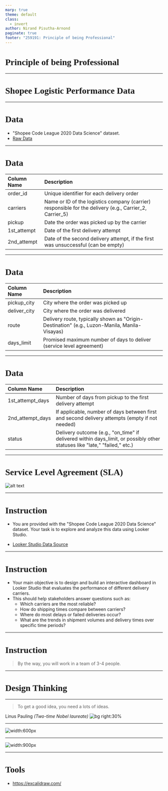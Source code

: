 ```yaml
---
marp: true
theme: default
class:
  - invert
author: Nirand Pisutha-Arnond
paginate: true
footer: "259191: Principle of being Professional"
---
```


<style>
@import url('https://fonts.googleapis.com/css2?family=Prompt:ital,wght@0,100;0,300;0,400;0,700;1,100;1,300;1,400;1,700&display=swap');

    :root {
    font-family: Prompt;
    --hl-color: #D57E7E;
}
h1 {
  font-family: Prompt
}
</style>

# Principle of being Professional

---

# Shopee Logistic Performance Data

---

# Data

- "Shopee Code League 2020 Data Science" dataset.
- [Raw Data](https://www.kaggle.com/datasets/davydev/shopee-code-league-20)

---

# Data

| Column Name | Description                                                                                             |
| :---------- | :------------------------------------------------------------------------------------------------------ |
| order_id    | Unique identifier for each delivery order                                                               |
| carriers    | Name or ID of the logistics company (carrier) responsible for the delivery (e.g., Carrier_2, Carrier_5) |
| pickup      | Date the order was picked up by the carrier                                                             |
| 1st_attempt | Date of the first delivery attempt                                                                      |
| 2nd_attempt | Date of the second delivery attempt, if the first was unsuccessful (can be empty)                       |

---

# Data

| Column Name  | Description                                                                                  |
| :----------- | :------------------------------------------------------------------------------------------- |
| pickup_city  | City where the order was picked up                                                           |
| deliver_city | City where the order was delivered                                                           |
| route        | Delivery route, typically shown as "Origin-Destination" (e.g., Luzon-Manila, Manila-Visayas) |
| days_limit   | Promised maximum number of days to deliver (service level agreement)                         |

---

# Data

| Column Name      | Description                                                                                                               |
| :--------------- | :------------------------------------------------------------------------------------------------------------------------ |
| 1st_attempt_days | Number of days from pickup to the first delivery attempt                                                                  |
| 2nd_attempt_days | If applicable, number of days between first and second delivery attempts (empty if not needed)                            |
| status           | Delivery outcome (e.g., "on_time" if delivered within days_limit, or possibly other statuses like "late," "failed," etc.) |

---

# Service Level Agreement (SLA)

![alt text](img/paste-1754263133322.png)

---

# Instruction

- You are provided with the "Shopee Code League 2020 Data Science" dataset. Your task is to explore and analyze this data using Looker Studio.

- [Looker Studio Data Source](https://lookerstudio.google.com/datasources/2268e52a-ce2d-4ee8-8e50-eacb9bdf2c91)

---

# Instruction

- Your main objective is to design and build an interactive dashboard in Looker Studio that evaluates the performance of different delivery carriers.
- This should help stakeholders answer questions such as:
  - Which carriers are the most reliable?
  - How do shipping times compare between carriers?
  - Where do most delays or failed deliveries occur?
  - What are the trends in shipment volumes and delivery times over specific time periods?

---

# Instruction

> By the way, you will work in a team of 3-4 people.

---

# Design Thinking

---

> To get a good idea, you need a lots of ideas.

Linus Pauling
_(Two-time Nobel laureate)_
![bg right:30%](img/paste-1754227487479.png)

---

![width:600px](img/paste-1754227672470.png)

---

![width:900px](img/paste-1754227806243.png)

---

# Tools

- https://excalidraw.com/
